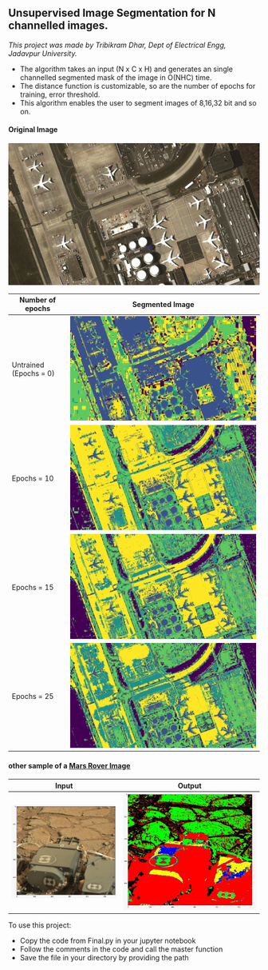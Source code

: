 ## Unsupervised Image Segmentation for N channelled images.

*This project was made by Tribikram Dhar, Dept of Electrical Engg, Jadavpur University.*


* The algorithm takes an input (N x C x H) and generates an single channelled segmented mask of the image in O(NHC) time.
* The distance function is customizable, so are the number of epochs for training, error threshold.
* This algorithm enables the user to segment images of 8,16,32 bit and so on.

#### Original Image

![A sample image of an airport](./images/airport.jpeg)


| Number of epochs |                                 Segmented Image                                                |
|  --------------  |  --------------------------------------------------------------------------------------------  |
| Untrained (Epochs = 0) |   ![](./images/1_ut.png)                                                                       |
| Epochs = 10      |   ![](./images/1_t_10eps.png)                                                                  |
| Epochs = 15      |   ![](./images/1_t_15eps.png)                                                                  |
| Epochs = 25      |   ![](./images/1_t_25eps.png)                                                                  |

#### other sample of a [Mars Rover Image](https://www.kaggle.com/datasets/brsdincer/mars-surface-and-curiosity-image-set-nasa)


| Input                                |                 Output                           |
| ------------------------------------ | ------------------------------------------------ |
| ![](./images/marsI.jpeg)             |      ![](./images/marsO.jpeg)                    |



To use this project:
- Copy the code from Final.py in your jupyter notebook 
- Follow the comments in the code and call the master function
- Save the file in your directory by providing the path



  

